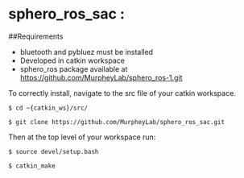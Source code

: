 # sphero_ros_sac : 
##Requirements
 - bluetooth and pybluez must be installed
 - Developed in catkin workspace
 - sphero_ros package available at https://github.com/MurpheyLab/sphero_ros-1.git

To correctly install, navigate to the src file of your catkin workspace.

    $ cd ~{catkin_ws}/src/

    $ git clone https://github.com/MurpheyLab/sphero_ros_sac.git

Then at the top level of your workspace run:
 
    $ source devel/setup.bash

    $ catkin_make





